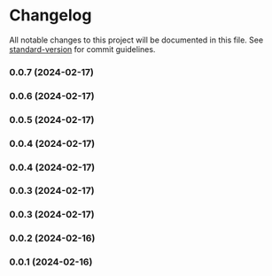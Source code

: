 # Changelog

All notable changes to this project will be documented in this file. See [standard-version](https://github.com/conventional-changelog/standard-version) for commit guidelines.

### 0.0.7 (2024-02-17)

### 0.0.6 (2024-02-17)

### 0.0.5 (2024-02-17)

### 0.0.4 (2024-02-17)

### 0.0.4 (2024-02-17)

### 0.0.3 (2024-02-17)

### 0.0.3 (2024-02-17)

### 0.0.2 (2024-02-16)

### 0.0.1 (2024-02-16)

